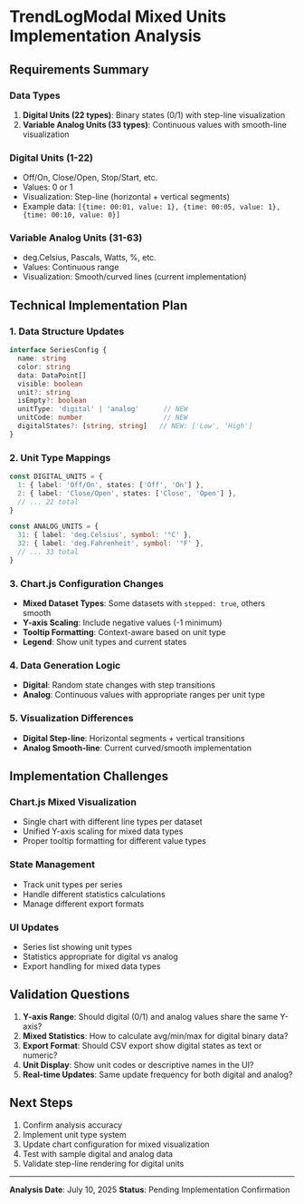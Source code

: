 # TrendLogModal Mixed Units Implementation Analysis

## Requirements Summary

### Data Types
1. **Digital Units (22 types)**: Binary states (0/1) with step-line visualization
2. **Variable Analog Units (33 types)**: Continuous values with smooth-line visualization

### Digital Units (1-22)
- Off/On, Close/Open, Stop/Start, etc.
- Values: 0 or 1
- Visualization: Step-line (horizontal + vertical segments)
- Example data: `[{time: 00:01, value: 1}, {time: 00:05, value: 1}, {time: 00:10, value: 0}]`

### Variable Analog Units (31-63)
- deg.Celsius, Pascals, Watts, %, etc.
- Values: Continuous range
- Visualization: Smooth/curved lines (current implementation)

## Technical Implementation Plan

### 1. Data Structure Updates
```typescript
interface SeriesConfig {
  name: string
  color: string
  data: DataPoint[]
  visible: boolean
  unit?: string
  isEmpty?: boolean
  unitType: 'digital' | 'analog'      // NEW
  unitCode: number                    // NEW
  digitalStates?: [string, string]   // NEW: ['Low', 'High']
}
```

### 2. Unit Type Mappings
```typescript
const DIGITAL_UNITS = {
  1: { label: 'Off/On', states: ['Off', 'On'] },
  2: { label: 'Close/Open', states: ['Close', 'Open'] },
  // ... 22 total
}

const ANALOG_UNITS = {
  31: { label: 'deg.Celsius', symbol: '°C' },
  32: { label: 'deg.Fahrenheit', symbol: '°F' },
  // ... 33 total
}
```

### 3. Chart.js Configuration Changes
- **Mixed Dataset Types**: Some datasets with `stepped: true`, others smooth
- **Y-axis Scaling**: Include negative values (-1 minimum)
- **Tooltip Formatting**: Context-aware based on unit type
- **Legend**: Show unit types and current states

### 4. Data Generation Logic
- **Digital**: Random state changes with step transitions
- **Analog**: Continuous values with appropriate ranges per unit type

### 5. Visualization Differences
- **Digital Step-line**: Horizontal segments + vertical transitions
- **Analog Smooth-line**: Current curved/smooth implementation

## Implementation Challenges

### Chart.js Mixed Visualization
- Single chart with different line types per dataset
- Unified Y-axis scaling for mixed data types
- Proper tooltip formatting for different value types

### State Management
- Track unit types per series
- Handle different statistics calculations
- Manage different export formats

### UI Updates
- Series list showing unit types
- Statistics appropriate for digital vs analog
- Export handling for mixed data types

## Validation Questions

1. **Y-axis Range**: Should digital (0/1) and analog values share the same Y-axis?
2. **Mixed Statistics**: How to calculate avg/min/max for digital binary data?
3. **Export Format**: Should CSV export show digital states as text or numeric?
4. **Unit Display**: Show unit codes or descriptive names in the UI?
5. **Real-time Updates**: Same update frequency for both digital and analog?

## Next Steps

1. Confirm analysis accuracy
2. Implement unit type system
3. Update chart configuration for mixed visualization
4. Test with sample digital and analog data
5. Validate step-line rendering for digital units

---

**Analysis Date**: July 10, 2025
**Status**: Pending Implementation Confirmation
